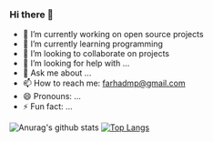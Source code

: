 ### Hi there 👋

- 🔭 I’m currently working on open source projects
- 🌱 I’m currently learning programming
- 👯 I’m looking to collaborate on projects
- 🤔 I’m looking for help with ...
- 💬 Ask me about ...
- 📫 How to reach me: farhadmp@gmail.com
- 😄 Pronouns: ...
- ⚡ Fun fact: ...

![Anurag's github stats](https://github-readme-stats.vercel.app/api?username=farhadmpr&show_icons=true) [![Top Langs](https://github-readme-stats.vercel.app/api/top-langs/?username=farhadmpr)](https://github.com/farhadmpr/github-readme-stats)
